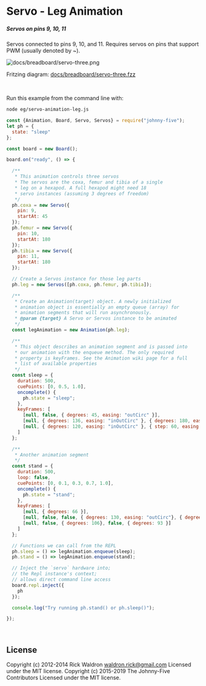 <!--remove-start-->

# Servo - Leg Animation

<!--remove-end-->






##### Servos on pins 9, 10, 11


Servos connected to pins 9, 10, and 11. Requires servos on pins that support PWM (usually denoted by ~).


![docs/breadboard/servo-three.png](breadboard/servo-three.png)<br>

Fritzing diagram: [docs/breadboard/servo-three.fzz](breadboard/servo-three.fzz)

&nbsp;




Run this example from the command line with:
```bash
node eg/servo-animation-leg.js
```


```javascript
const {Animation, Board, Servo, Servos} = require("johnny-five");
let ph = {
  state: "sleep"
};

const board = new Board();

board.on("ready", () => {

  /**
   * This animation controls three servos
   * The servos are the coxa, femur and tibia of a single
   * leg on a hexapod. A full hexapod might need 18
   * servo instances (assuming 3 degrees of freedom)
   */
  ph.coxa = new Servo({
    pin: 9,
    startAt: 45
  });
  ph.femur = new Servo({
    pin: 10,
    startAt: 180
  });
  ph.tibia = new Servo({
    pin: 11,
    startAt: 180
  });

  // Create a Servos instance for those leg parts
  ph.leg = new Servos([ph.coxa, ph.femur, ph.tibia]);

  /**
   * Create an Animation(target) object. A newly initialized
   * animation object is essentially an empty queue (array) for
   * animation segments that will run asynchronously.
   * @param {target} A Servo or Servos instance to be animated
   */
  const legAnimation = new Animation(ph.leg);

  /**
   * This object describes an animation segment and is passed into
   * our animation with the enqueue method. The only required
   * property is keyFrames. See the Animation wiki page for a full
   * list of available properties
   */
  const sleep = {
    duration: 500,
    cuePoints: [0, 0.5, 1.0],
    oncomplete() {
      ph.state = "sleep";
    },
    keyFrames: [
      [null, false, { degrees: 45, easing: "outCirc" }],
      [null, { degrees: 136, easing: "inOutCirc" }, { degrees: 180, easing: "inOutCirc" }],
      [null, { degrees: 120, easing: "inOutCirc" }, { step: 60, easing: "inOutCirc" }]
    ]
  };

  /**
   * Another animation segment
   */
  const stand = {
    duration: 500,
    loop: false,
    cuePoints: [0, 0.1, 0.3, 0.7, 1.0],
    oncomplete() {
      ph.state = "stand";
    },
    keyFrames: [
      [null, { degrees: 66 }],
      [null, false, false, { degrees: 130, easing: "outCirc"}, { degrees: 104, easing: "inCirc"}],
      [null, false, { degrees: 106}, false, { degrees: 93 }]
    ]
  };

  // Functions we can call from the REPL
  ph.sleep = () => legAnimation.enqueue(sleep);
  ph.stand = () => legAnimation.enqueue(stand);

  // Inject the `servo` hardware into;
  // the Repl instance's context;
  // allows direct command line access
  board.repl.inject({
    ph
  });

  console.log("Try running ph.stand() or ph.sleep()");

});

```








&nbsp;

<!--remove-start-->

## License
Copyright (c) 2012-2014 Rick Waldron <waldron.rick@gmail.com>
Licensed under the MIT license.
Copyright (c) 2015-2019 The Johnny-Five Contributors
Licensed under the MIT license.

<!--remove-end-->
